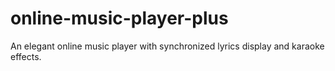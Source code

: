 # online-music-player-plus
An elegant online music player with synchronized lyrics display and karaoke effects.
